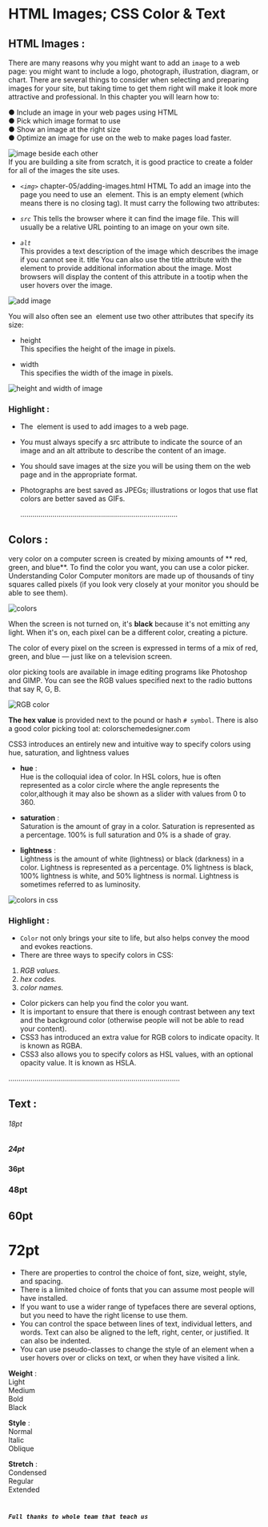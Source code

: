 # HTML Images; CSS Color & Text

##  HTML Images :

There are many reasons why you might 
want to add an `image` to a web page: you 
might want to include a logo, photograph, 
illustration, diagram, or chart.
There are several things to consider when selecting and 
preparing images for your site, but taking time to get them 
right will make it look more attractive and professional.
In this chapter you will learn how to:  

● Include an image in your web pages using HTML  
● Pick which image format to use  
● Show an image at the right size  
● Optimize an image for use on the web to make pages load faster.   

![image beside each other](https://images.saymedia-content.com/.image/t_share/MTc0NjQxMjIzMDY2NDYyMTk4/how-to-align-images-side-by-side.jpg)    
If you are building a site from scratch, it is good practice to create a folder for all of the images the site uses.  

* *`<img>`* chapter-05/adding-images.html HTML To add an image into the page you need to use an <img> element. This is an empty element (which means there is no closing tag). It must carry the following two attributes:  


* *`src`*
This tells the browser where it can find the image file. This will usually be a relative URL pointing to an image on your own site.  
  

* *`alt`*   
This provides a text description of the image which describes the image if you cannot see it.
title You can also use the title attribute with the <img> element 
to provide additional information about the image. Most browsers 
will display the content of this attribute in a tootip when the user hovers over the image.  

![add image](https://www.codegrepper.com/codeimages/how-to-add-a-link-to-an-image-in-html.png)

You will also often see an <img> element use two other attributes 
that specify its size:  

* height  
This specifies the height of the image in pixels.  

* width  
This specifies the width of the image in pixels.    


 
 ![height and width of image](https://www.wikihow.com/images/thumb/0/00/Set-Image-Width-and-Height-Using-HTML-Step-2-Version-3.jpg/v4-460px-Set-Image-Width-and-Height-Using-HTML-Step-2-Version-3.jpg.webp)

### Highlight :  

* The *<img>* element is used to add images to a  web page.
* You must always specify a src attribute to indicate the source of an image and an alt attribute to describe the content of an image.
* You should save images at the size you will be using them on the web page and in the appropriate format.
* Photographs are best saved as JPEGs; illustrations or logos that use flat colors are better saved as GIFs.    


   ..............................................................................  



## Colors :  
very color on a computer screen is created by mixing amounts of ** red, green, and blue**. To find the color you want, you can use a color picker. Understanding Color Computer monitors are made up of thousands of tiny squares called pixels (if you look very closely at your monitor you should be able to see them).  

![colors](https://res.cloudinary.com/practicaldev/image/fetch/s--DIXBsZGD--/c_imagga_scale,f_auto,fl_progressive,h_420,q_auto,w_1000/https://dev-to-uploads.s3.amazonaws.com/i/f5vqq3uckm57x5t9pov8.png)

When the screen is not turned on, it's **black** because it's not emitting any light. When it's on, each pixel can be a different color, creating a picture.  

The color of every pixel on the screen is expressed in terms of a mix of red, green, and blue — just like on a television screen. 

olor picking tools are available in image editing programs like Photoshop and GIMP. You can see the RGB values specified next to the radio buttons that say R, G, B.  

![RGB color](https://tutorial.techaltum.com/images/css-colors.jpg)

**The hex value** is provided next to the pound or hash `# symbol`. There is also a good color picking tool at: colorschemedesigner.com  

CSS3 introduces an entirely new and intuitive way to specify colors using hue, saturation, and lightness values 

* **hue** :    
Hue is the colloquial idea of color. In HSL colors, hue is often 
represented as a color circle where the angle represents the color,although it may also be shown as a slider with values 
from 0 to 360.  

* **saturation** :  
Saturation is the amount of gray in a color. Saturation is 
represented as a percentage. 100% is full saturation and 0% 
is a shade of gray.  

* **lightness** :  
Lightness is the amount of white (lightness) or black (darkness) in a color. Lightness is represented as a percentage. 0% lightness is black, 100% lightness is white, and 50% lightness is normal. Lightness is sometimes referred to as luminosity.  

![colors in css](https://blog.hubspot.com/hs-fs/hubfs/Google%20Drive%20Integration/Draft%20-%20CSS%20Colors-4.png?width=600&name=Draft%20-%20CSS%20Colors-4.png)
### Highlight :

* `Color` not only brings your site to life, but also helps convey the mood and evokes reactions.
* There are three ways to specify colors in CSS:
1. *RGB values.*  
2. *hex codes.*  
3. *color names.*
* Color pickers can help you find the color you want.
* It is important to ensure that there is enough contrast between any text and the background color (otherwise people will not be able to read your content).
* CSS3 has introduced an extra value for RGB colors to indicate opacity. It is known as RGBA.
* CSS3 also allows you to specify colors as HSL values, with an optional opacity value. It is known as HSLA.  

.....................................................................................  

## Text :  


###### 18pt
##### 24pt
#### 36pt
### 48pt
## 60pt
# 72pt  
 

* There are properties to control the choice of font, size, 
weight, style, and spacing.
* There is a limited choice of fonts that you can assume 
most people will have installed.
* If you want to use a wider range of typefaces there are 
several options, but you need to have the right license 
to use them.
* You can control the space between lines of text, 
individual letters, and words. Text can also be aligned 
to the left, right, center, or justified. It can also be 
indented.
* You can use pseudo-classes to change the style of an 
element when a user hovers over or clicks on text, or 
when they have visited a link.  


**Weight** :  
Light  
Medium  
Bold  
Black    

**Style** :  
Normal  
Italic  
Oblique  

**Stretch** :   
Condensed  
Regular  
Extended   

#

***`Full thanks to whole team that teach us`***